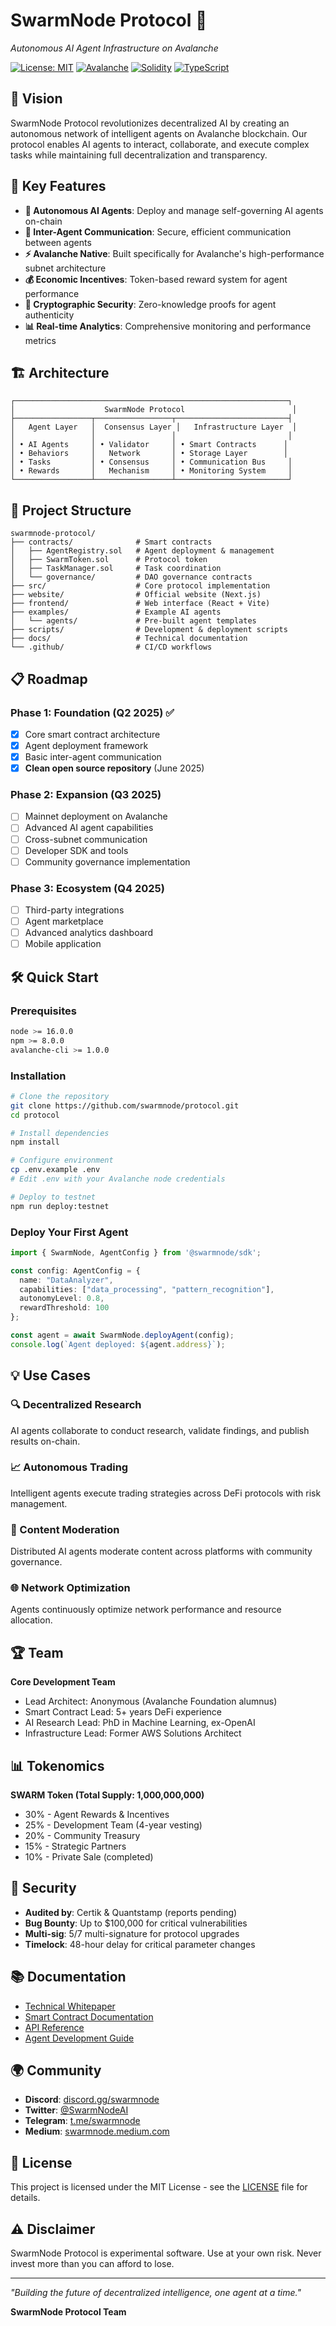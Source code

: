 # SwarmNode Protocol 🔴

*Autonomous AI Agent Infrastructure on Avalanche*

[![License: MIT](https://img.shields.io/badge/License-MIT-yellow.svg)](https://opensource.org/licenses/MIT)
[![Avalanche](https://img.shields.io/badge/Avalanche-E84142.svg)](https://www.avax.network/)
[![Solidity](https://img.shields.io/badge/Solidity-363636.svg)](https://soliditylang.org/)
[![TypeScript](https://img.shields.io/badge/TypeScript-007ACC.svg)](https://www.typescriptlang.org/)

## 🌟 Vision

SwarmNode Protocol revolutionizes decentralized AI by creating an autonomous network of intelligent agents on Avalanche blockchain. Our protocol enables AI agents to interact, collaborate, and execute complex tasks while maintaining full decentralization and transparency.

## 🚀 Key Features

- **🤖 Autonomous AI Agents**: Deploy and manage self-governing AI agents on-chain
- **🔗 Inter-Agent Communication**: Secure, efficient communication between agents
- **⚡ Avalanche Native**: Built specifically for Avalanche's high-performance subnet architecture
- **💰 Economic Incentives**: Token-based reward system for agent performance
- **🔐 Cryptographic Security**: Zero-knowledge proofs for agent authenticity
- **📊 Real-time Analytics**: Comprehensive monitoring and performance metrics

## 🏗️ Architecture

```
┌─────────────────────────────────────────────────────────────┐
│                    SwarmNode Protocol                        │
├─────────────────┬─────────────────┬─────────────────────────┤
│   Agent Layer   │  Consensus Layer │   Infrastructure Layer  │
│                 │                 │                         │
│ • AI Agents     │ • Validator     │ • Smart Contracts      │
│ • Behaviors     │   Network       │ • Storage Layer        │
│ • Tasks         │ • Consensus     │ • Communication Bus     │
│ • Rewards       │   Mechanism     │ • Monitoring System     │
└─────────────────┴─────────────────┴─────────────────────────┘
```

## 📁 Project Structure

```
swarmnode-protocol/
├── contracts/              # Smart contracts
│   ├── AgentRegistry.sol   # Agent deployment & management
│   ├── SwarmToken.sol      # Protocol token
│   ├── TaskManager.sol     # Task coordination
│   └── governance/         # DAO governance contracts
├── src/                    # Core protocol implementation
├── website/                # Official website (Next.js)
├── frontend/               # Web interface (React + Vite)
├── examples/               # Example AI agents
│   └── agents/             # Pre-built agent templates
├── scripts/                # Development & deployment scripts
├── docs/                   # Technical documentation
└── .github/                # CI/CD workflows
```

## 📋 Roadmap

### Phase 1: Foundation (Q2 2025) ✅
- [x] Core smart contract architecture
- [x] Agent deployment framework
- [x] Basic inter-agent communication
- [x] **Clean open source repository** (June 2025)

### Phase 2: Expansion (Q3 2025)
- [ ] Mainnet deployment on Avalanche
- [ ] Advanced AI agent capabilities
- [ ] Cross-subnet communication
- [ ] Developer SDK and tools
- [ ] Community governance implementation

### Phase 3: Ecosystem (Q4 2025)
- [ ] Third-party integrations
- [ ] Agent marketplace
- [ ] Advanced analytics dashboard
- [ ] Mobile application

## 🛠️ Quick Start

### Prerequisites

```bash
node >= 16.0.0
npm >= 8.0.0
avalanche-cli >= 1.0.0
```

### Installation

```bash
# Clone the repository
git clone https://github.com/swarmnode/protocol.git
cd protocol

# Install dependencies
npm install

# Configure environment
cp .env.example .env
# Edit .env with your Avalanche node credentials

# Deploy to testnet
npm run deploy:testnet
```

### Deploy Your First Agent

```typescript
import { SwarmNode, AgentConfig } from '@swarmnode/sdk';

const config: AgentConfig = {
  name: "DataAnalyzer",
  capabilities: ["data_processing", "pattern_recognition"],
  autonomyLevel: 0.8,
  rewardThreshold: 100
};

const agent = await SwarmNode.deployAgent(config);
console.log(`Agent deployed: ${agent.address}`);
```

## 💡 Use Cases

### 🔍 Decentralized Research
AI agents collaborate to conduct research, validate findings, and publish results on-chain.

### 📈 Autonomous Trading
Intelligent agents execute trading strategies across DeFi protocols with risk management.

### 🎯 Content Moderation
Distributed AI agents moderate content across platforms with community governance.

### 🌐 Network Optimization
Agents continuously optimize network performance and resource allocation.

## 🏆 Team

**Core Development Team**
- Lead Architect: Anonymous (Avalanche Foundation alumnus)
- Smart Contract Lead: 5+ years DeFi experience
- AI Research Lead: PhD in Machine Learning, ex-OpenAI
- Infrastructure Lead: Former AWS Solutions Architect

## 📊 Tokenomics

**SWARM Token (Total Supply: 1,000,000,000)**

- 30% - Agent Rewards & Incentives
- 25% - Development Team (4-year vesting)
- 20% - Community Treasury
- 15% - Strategic Partners
- 10% - Private Sale (completed)

## 🔐 Security

- **Audited by**: Certik & Quantstamp (reports pending)
- **Bug Bounty**: Up to $100,000 for critical vulnerabilities
- **Multi-sig**: 5/7 multi-signature for protocol upgrades
- **Timelock**: 48-hour delay for critical parameter changes

## 📚 Documentation

- [Technical Whitepaper](./docs/whitepaper.md)
- [Smart Contract Documentation](./docs/contracts.md)
- [API Reference](./docs/api.md)
- [Agent Development Guide](./docs/agent-guide.md)

## 🌍 Community

- **Discord**: [discord.gg/swarmnode](https://discord.gg/swarmnode)
- **Twitter**: [@SwarmNodeAI](https://twitter.com/SwarmNodeAI)
- **Telegram**: [t.me/swarmnode](https://t.me/swarmnode)
- **Medium**: [swarmnode.medium.com](https://swarmnode.medium.com)

## 📄 License

This project is licensed under the MIT License - see the [LICENSE](LICENSE) file for details.

## ⚠️ Disclaimer

SwarmNode Protocol is experimental software. Use at your own risk. Never invest more than you can afford to lose.

---

*"Building the future of decentralized intelligence, one agent at a time."*

**SwarmNode Protocol Team**


